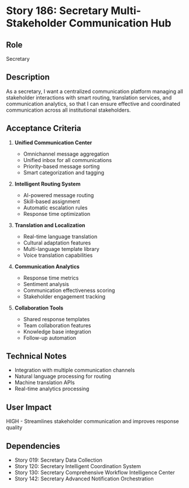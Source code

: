 # Story 186: Secretary Multi-Stakeholder Communication Hub

## Role
Secretary

## Description
As a secretary, I want a centralized communication platform managing all stakeholder interactions with smart routing, translation services, and communication analytics, so that I can ensure effective and coordinated communication across all institutional stakeholders.

## Acceptance Criteria
1. **Unified Communication Center**
   - Omnichannel message aggregation
   - Unified inbox for all communications
   - Priority-based message sorting
   - Smart categorization and tagging

2. **Intelligent Routing System**
   - AI-powered message routing
   - Skill-based assignment
   - Automatic escalation rules
   - Response time optimization

3. **Translation and Localization**
   - Real-time language translation
   - Cultural adaptation features
   - Multi-language template library
   - Voice translation capabilities

4. **Communication Analytics**
   - Response time metrics
   - Sentiment analysis
   - Communication effectiveness scoring
   - Stakeholder engagement tracking

5. **Collaboration Tools**
   - Shared response templates
   - Team collaboration features
   - Knowledge base integration
   - Follow-up automation

## Technical Notes
- Integration with multiple communication channels
- Natural language processing for routing
- Machine translation APIs
- Real-time analytics processing

## User Impact
HIGH - Streamlines stakeholder communication and improves response quality

## Dependencies
- Story 019: Secretary Data Collection
- Story 120: Secretary Intelligent Coordination System
- Story 130: Secretary Comprehensive Workflow Intelligence Center
- Story 142: Secretary Advanced Notification Orchestration